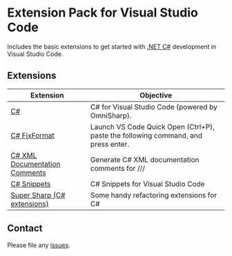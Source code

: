 # Extension Pack for Visual Studio Code

Includes the basic extensions to get started with [.NET C#](https://docs.microsoft.com/en-us/dotnet/csharp/) development in Visual Studio Code.

## Extensions

Extension | Objective
--------- | ---------
[C#](https://marketplace.visualstudio.com/items?itemName=ms-dotnettools.csharp) | C# for Visual Studio Code (powered by OmniSharp).
[C# FixFormat](https://marketplace.visualstudio.com/items?itemName=Leopotam.csharpfixformat) | Launch VS Code Quick Open (Ctrl+P), paste the following command, and press enter.
[C# XML Documentation Comments](https://marketplace.visualstudio.com/items?itemName=k--kato.docomment) | Generate C# XML documentation comments for ///
[C# Snippets](https://marketplace.visualstudio.com/items?itemName=jorgeserrano.vscode-csharp-snippets) | C# Snippets for Visual Studio Code
[Super Sharp (C# extensions)](https://marketplace.visualstudio.com/items?itemName=craigthomas.supersharp) | Some handy refactoring extensions for C#

## Contact

Please file any [issues](https://github.com/itmcdev/vscode-extensions/issues).